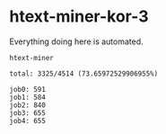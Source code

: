 # htext-miner-kor-3

Everything doing here is automated.

```
htext-miner

total: 3325/4514 (73.65972529906955%)

job0: 591
job1: 584
job2: 840
job3: 655
job4: 655
```